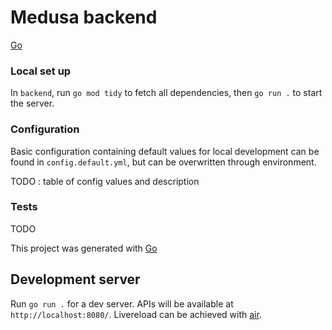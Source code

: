 # Medusa backend

[Go](https://go.dev/)

### Local set up
In `backend`, run `go mod tidy` to fetch all dependencies, then `go run .` to start the server.

### Configuration

Basic configuration containing default values for local development can be found in `config.default.yml`, but can be overwritten through environment.

TODO : table of config values and description

### Tests

TODO

This project was generated with [Go](https://go.dev/)

## Development server

Run `go run .` for a dev server. APIs will be available at `http://localhost:8080/`.
Livereload can be achieved with [air](https://github.com/cosmtrek/air).
